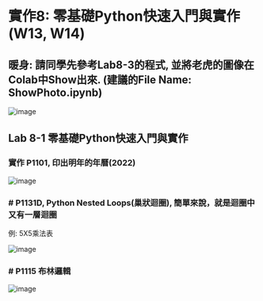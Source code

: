 # 實作8: 零基礎Python快速入門與實作 (W13, W14)
## 暖身: 請同學先參考Lab8-3的程式, 並將老虎的圖像在Colab中Show出來. (建議的File Name: ShowPhoto.ipynb)
![image](https://user-images.githubusercontent.com/89717315/141686011-9851f76d-ef39-4d9a-b15b-22bbb6065a43.png)
## Lab 8-1 零基礎Python快速入門與實作
### 實作 P1101, 印出明年的年曆(2022) 
![image](https://user-images.githubusercontent.com/89717315/141806323-b0efdad2-b83f-47c2-a550-600f6fc2712a.png)
### # P1131D, Python Nested Loops(巢狀迴圈), 簡單來說，就是迴圈中又有一層迴圈
例: 5X5乘法表

![image](https://user-images.githubusercontent.com/89717315/141807025-3e581458-0798-4a1f-9fb1-a29d5684731d.png)

### # P1115 布林邏輯
![image](https://user-images.githubusercontent.com/89717315/141807439-73e3b02e-71ab-41e9-8ebb-cb734e7e7245.png)



